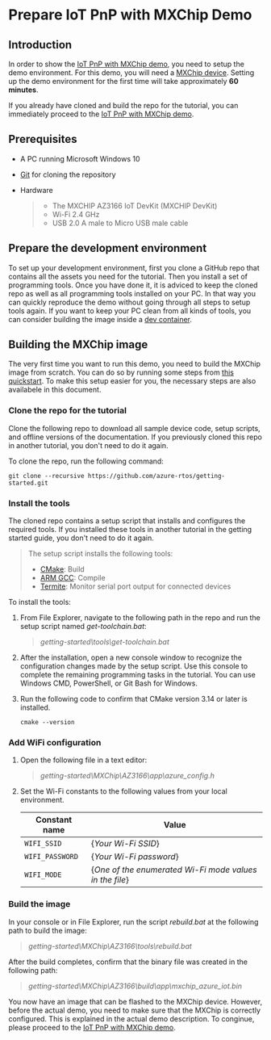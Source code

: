 # Prepare IoT PnP with MXChip Demo

## Introduction

In order to show the [IoT PnP with MXChip demo](./Demo-Showtime.md), you need to setup the demo environment. For this demo, you will need a [MXChip device](https://en.mxchip.com/az3166). Setting up the demo environment for the first time will take approximately **60 minutes**.

If you already have cloned and build the repo for the tutorial, you can immediately proceed to the [IoT PnP with MXChip demo](./Demo-Showtime.md).

## Prerequisites

* A PC running Microsoft Windows 10
* [Git](https://git-scm.com/downloads) for cloning the repository
* Hardware

    > * The MXCHIP AZ3166 IoT DevKit (MXCHIP DevKit)
    > * Wi-Fi 2.4 GHz
    > * USB 2.0 A male to Micro USB male cable

## Prepare the development environment

To set up your development environment, first you clone a GitHub repo that contains all the assets you need for the tutorial. Then you install a set of programming tools. Once you have done it, it is adviced to keep the cloned repo as well as all programming tools installed on your PC. In that way you can quickly reproduce the demo without going through all steps to setup tools again. If you want to keep your PC clean from all kinds of tools, you can consider building the image inside a [dev container](https://code.visualstudio.com/docs/containers/choosing-dev-environment).

## Building the MXChip image

The very first time you want to run this demo, you need to build the MXChip image from scratch. You can do so by running some steps from [this quickstart](https://docs.microsoft.com/en-us/azure/iot-develop/quickstart-devkit-mxchip-az3166). To make this setup easier for you, the necessary steps are also availabele in this document.

### Clone the repo for the tutorial

Clone the following repo to download all sample device code, setup scripts, and offline versions of the documentation. If you previously cloned this repo in another tutorial, you don't need to do it again.

To clone the repo, run the following command:

```shell
git clone --recursive https://github.com/azure-rtos/getting-started.git
```

### Install the tools

The cloned repo contains a setup script that installs and configures the required tools. If you installed these tools in another tutorial in the getting started guide, you don't need to do it again.

> The setup script installs the following tools:
> * [CMake](https://cmake.org): Build
> * [ARM GCC](https://developer.arm.com/tools-and-software/open-source-software/developer-tools/gnu-toolchain/gnu-rm): Compile
> * [Termite](https://www.compuphase.com/software_termite.htm): Monitor serial port output for connected devices

To install the tools:

1. From File Explorer, navigate to the following path in the repo and run the setup script named *get-toolchain.bat*:

    > *getting-started\tools\get-toolchain.bat*

1. After the installation, open a new console window to recognize the configuration changes made by the setup script. Use this console to complete the remaining programming tasks in the tutorial. You can use Windows CMD, PowerShell, or Git Bash for Windows.
1. Run the following code to confirm that CMake version 3.14 or later is installed.

    ```shell
    cmake --version
    ```

### Add WiFi configuration

1. Open the following file in a text editor:

    > *getting-started\MXChip\AZ3166\app\azure_config.h*

1. Set the Wi-Fi constants to the following values from your local environment.

    |Constant name|Value|
    |-------------|-----|
    |`WIFI_SSID` |{*Your Wi-Fi SSID*}|
    |`WIFI_PASSWORD` |{*Your Wi-Fi password*}|
    |`WIFI_MODE` |{*One of the enumerated Wi-Fi mode values in the file*}|

### Build the image

In your console or in File Explorer, run the script *rebuild.bat* at the following path to build the image:

> *getting-started\MXChip\AZ3166\tools\rebuild.bat*

After the build completes, confirm that the binary file was created in the following path:

> *getting-started\MXChip\AZ3166\build\app\mxchip_azure_iot.bin*

You now have an image that can be flashed to the MXChip device. However, before the actual demo, you need to make sure that the MXChip is correctly configured. This is explained in the actual demo description. To conginue, please proceed to the [IoT PnP with MXChip demo](./Demo-Showtime.md).
